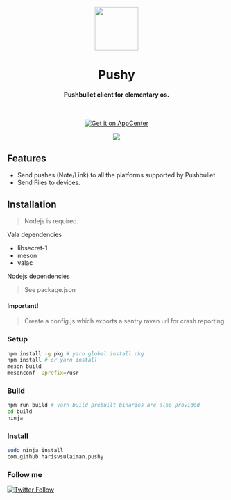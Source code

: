 <p align="center">
    <img 
    src="https://raw.githubusercontent.com/harisvsulaiman/pushy/master/data/com.github.harisvsulaiman.pushy.svg?sanitize=true" height="100px" width="100px"/>
    <h1 id="title" align="center">Pushy</h1>
    <h4 id="subtitle" align="center">Pushbullet client for elementary os.</h4>
</p>
</br>
<p align="center">
    <a href="https://appcenter.elementary.io/com.github.harisvsulaiman.pushy">
        <img src="https://appcenter.elementary.io/badge.svg" alt="Get it on AppCenter">
    </a>
</p>
<p align="center">
    <img 
    src="https://raw.githubusercontent.com/harisvsulaiman/pushy/master/data/screenshots/screenshot-1.png" />
</p>

## Features

* Send pushes (Note/Link) to all the platforms supported by Pushbullet.
* Send Files to devices.

## Installation
> Nodejs is required.

Vala dependencies
* libsecret-1
* meson
* valac

Nodejs dependencies
> See package.json 

#### Important!
> Create a config.js which exports a sentry raven url for crash reporting

### Setup

```bash
npm install -g pkg # yarn global install pkg
npm install # or yarn install
meson build
mesonconf -Dprefix=/usr
```

### Build

```bash
npm run build # yarn build prebuilt binaries are also provided
cd build
ninja
```
### Install

```bash
sudo ninja install
com.github.harisvsulaiman.pushy
```

### Follow me
[![Twitter Follow](https://img.shields.io/twitter/follow/espadrine.svg?style=social&label=Follow)](https://twitter.com/harisvsulaiman)